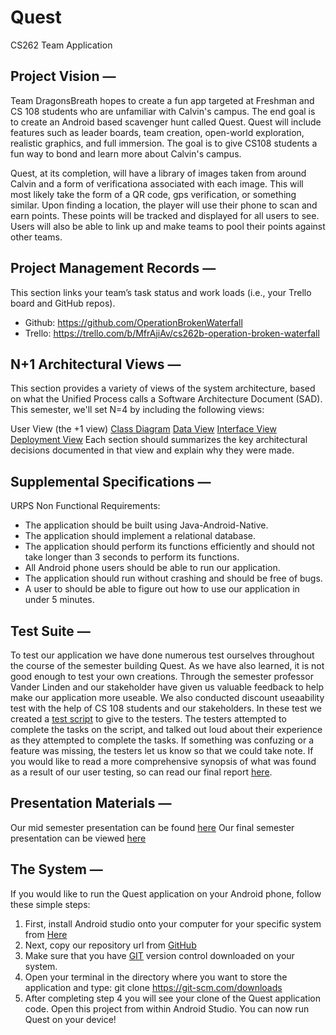 # Quest
CS262 Team Application

## Project Vision —

Team DragonsBreath hopes to create a fun app targeted at Freshman and CS 108 students who are unfamiliar with Calvin's campus. The end goal is to create an Android based scavenger hunt called Quest. Quest will include features such as leader boards, team creation, open-world exploration, realistic graphics, and full immersion. The goal is to give CS108 students a fun way to bond and learn more about Calvin's campus.

Quest, at its completion, will have a library of images taken from around Calvin and a form of verificationa associated with each image. This will most likely take the form of a QR code, gps verification, or something similar. Upon finding a location, the player will use their phone to scan and earn points. These points will be tracked and displayed for all users to see. Users will also be able to link up and make teams to pool their points against other teams.

## Project Management Records — 

 This section links your team’s task status and work loads (i.e., your Trello board and GitHub repos).

 - Github: https://github.com/OperationBrokenWaterfall
 - Trello: https://trello.com/b/MfrAjiAv/cs262b-operation-broken-waterfall

## N+1 Architectural Views — 
This section provides a variety of views of the system architecture, based on what the Unified Process calls a Software Architecture Document (SAD). This semester, we'll set N=4 by including the following views:

User View (the +1 view)
[Class Diagram](https://github.com/OperationBrokenWaterfall/materials/blob/master/UMLClassDiagram_QUEST.pdf)
[Data View]()
[Interface View](https://github.com/OperationBrokenWaterfall/materials/blob/master/userInterfaceModel.png)
[Deployment View](https://github.com/OperationBrokenWaterfall/materials/blob/master/QuestDeploymentDiagram.pdf)
Each section should summarizes the key architectural decisions documented in that view and explain why they were made.

## Supplemental Specifications — 
  URPS Non Functional Requirements:
  - The application should be built using Java-Android-Native.
  - The application should implement a relational database.
  - The application should perform its functions efficiently and should not take longer than 3 seconds to perform its functions.
  - All Android phone users should be able to run our application.
  - The application should run without crashing and should be free of bugs.
  - A user to should be able to figure out how to use our application in under 5 minutes.  

## Test Suite — 
To test our application we have done numerous test ourselves throughout the course of the semester building Quest. As we have also learned, it is not good enough to test your own creations. Through the semester professor Vander Linden and our stakeholder have given us valuable feedback to help make our application more useable. We also conducted discount useaability test with the help of CS 108 students and our stakeholders. In these test we created a [test script](https://github.com/OperationBrokenWaterfall/materials/blob/master/usabilityTestScript.md) to give to the testers. The testers attempted to complete the tasks on the script, and talked out loud about their experience as they attempted to complete the tasks. If something was confuzing or a feature was missing, the testers let us know so that we could take note. If you would like to read a more comprehensive synopsis of what was found as a result of our user testing, so can read our final report [here](https://drive.google.com/open?id=1yDZVf3ELmPOaENYAyqaQt9waUNf_KM9OWlXKwVivjFI).

## Presentation Materials — 
Our mid semester presentation can be found [here](https://docs.google.com/presentation/d/11fYBFvjEuhbbEuMiUtMRfDSJc5SH0efVrAGBvaLel2Y/edit?usp=sharing)
Our final semester presentation can be viewed [here](https://docs.google.com/presentation/d/1KqmoeAQCpO6DbfLgra5Xnhl36eC6yF5EV5bOEuTZpsI/edit?usp=sharing)
## The System — 
If you would like to run the Quest application on your Android phone, follow these simple steps:
1. First, install Android studio onto your computer for your specific system from [Here](https://developer.android.com/studio/gclid=Cj0KCQiAgMPgBRDDARIsAOh3uyIZQ042orRuSLQAxshK8L5OBVkSSbhUJVLc6CUVbcoB4Hx7G879gQsaAm-8EALw_wcB) 
2. Next, copy our repository url from [GitHub](https://github.com/OperationBrokenWaterfall/Quest.git)
3. Make sure that you have [GIT](https://git-scm.com/downloads) version control downloaded on your system.
4. Open your terminal in the directory where you want to store the application and type: git clone https://git-scm.com/downloads
5. After completing step 4 you will see your clone of the Quest application code. Open this project from within Android Studio. You can now run Quest on your device!

